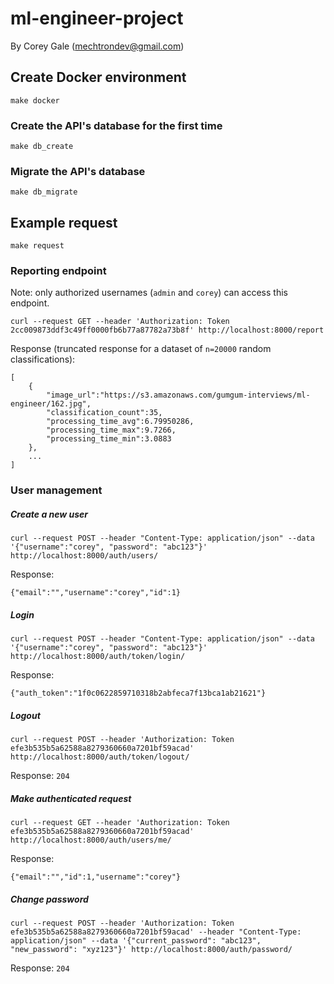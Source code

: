 # ml-engineer-project
By Corey Gale (mechtrondev@gmail.com)

## Create Docker environment

    make docker

### Create the API's database for the first time

    make db_create

### Migrate the API's database

    make db_migrate

## Example request

    make request

### Reporting endpoint

Note: only authorized usernames (`admin` and `corey`) can access this endpoint.

    curl --request GET --header 'Authorization: Token 2cc009873ddf3c49ff0000fb6b77a87782a73b8f' http://localhost:8000/report

Response (truncated response for a dataset of `n=20000` random classifications):

    [
        {
            "image_url":"https://s3.amazonaws.com/gumgum-interviews/ml-engineer/162.jpg",
            "classification_count":35,
            "processing_time_avg":6.79950286,
            "processing_time_max":9.7266,
            "processing_time_min":3.0883
        },
        ...
    ]

### User management

##### Create a new user

    curl --request POST --header "Content-Type: application/json" --data '{"username":"corey", "password": "abc123"}' http://localhost:8000/auth/users/

Response:

    {"email":"","username":"corey","id":1}

##### Login

    curl --request POST --header "Content-Type: application/json" --data '{"username":"corey", "password": "abc123"}' http://localhost:8000/auth/token/login/

Response:

    {"auth_token":"1f0c0622859710318b2abfeca7f13bca1ab21621"}

##### Logout

    curl --request POST --header 'Authorization: Token efe3b535b5a62588a8279360660a7201bf59acad' http://localhost:8000/auth/token/logout/

Response: `204`

##### Make authenticated request

    curl --request GET --header 'Authorization: Token efe3b535b5a62588a8279360660a7201bf59acad' http://localhost:8000/auth/users/me/

Response:

    {"email":"","id":1,"username":"corey"}

##### Change password

    curl --request POST --header 'Authorization: Token efe3b535b5a62588a8279360660a7201bf59acad' --header "Content-Type: application/json" --data '{"current_password": "abc123", "new_password": "xyz123"}' http://localhost:8000/auth/password/

Response: `204`
